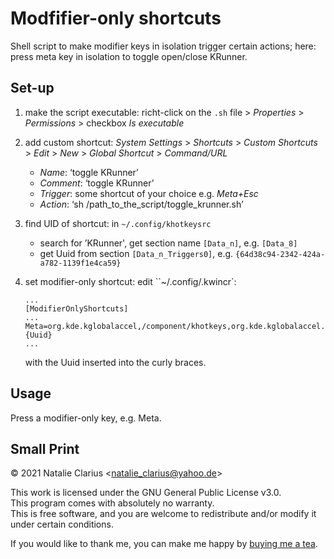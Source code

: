 # Modfifier-only shortcuts

Shell script to make modifier keys in isolation trigger certain actions; here: press meta key in isolation to toggle open/close KRunner.

## Set-up

1. make the script executable:
   richt-click on the `.sh` file > *Properties* > *Permissions* > checkbox *Is executable*

2. add custom shortcut:
   *System Settings* > *Shortcuts* > *Custom Shortcuts* > *Edit* > *New* > *Global Shortcut* > *Command/URL*

   - *Name*: ‘toggle KRunner’
   - *Comment*: ‘toggle KRunner’
   - *Trigger*: some shortcut of your choice e.g. *Meta+Esc*
   - *Action*: ‘sh /path_to_the_script/toggle_krunner.sh’

3. find UID of shortcut:
   in `~/.config/khotkeysrc`

   - search for ’KRunner', get section name `[Data_n]`, e.g. `[Data_8]`
   - get Uuid from section `[Data_n_Triggers0]`, e.g. `{64d38c94-2342-424a-a782-1139f1e4ca59}`

4. set modifier-only shortcut:
   edit ``~/.config/.kwincr`:

   ````
   ...
   [ModifierOnlyShortcuts]
   ...
   Meta=org.kde.kglobalaccel,/component/khotkeys,org.kde.kglobalaccel.Component,invokeShortcut,{Uuid}
   ...
   ````

   with the Uuid inserted into the curly braces.



## Usage

Press a modifier-only key, e.g. Meta.



## Small Print

© 2021 Natalie Clarius \<natalie_clarius@yahoo.de\>

This work is licensed under the GNU General Public License v3.0.  
This program comes with absolutely no warranty.  
This is free software, and you are welcome to redistribute and/or modify it under certain conditions.  

If you would like to thank me, you can make me happy by [buying me a tea](https://www.buymeacoffee.com/nclarius).

